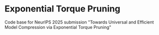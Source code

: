 # Exponential Torque Pruning
Code base for NeurIPS 2025 submission "Towards Universal and Efficient Model Compression via Exponential Torque Pruning"
